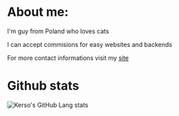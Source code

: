 # About me:
I'm guy from Poland who loves cats

I can accept commisions for easy websites and backends

For more contact informations visit my [site](https://kerso.cloud)

# Github stats
![Kerso's GitHub Lang stats](https://github-readme-stats.vercel.app/api/top-langs/?username=Kerso-official)
